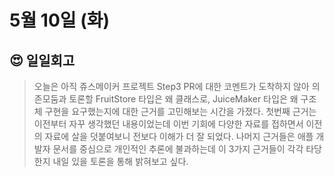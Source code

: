 # 5월 10일 (화)

## 😍 일일회고

> 오늘은 아직 쥬스메이커 프로젝트 Step3 PR에 대한 코멘트가 도착하지 않아 의존모둠과 토론할 FruitStore 타입은 왜 클래스로, JuiceMaker 타입은 왜 구조체 구현을 요구했는지에 대한 근거를 고민해보는 시간을 가졌다. 첫번째 근거는 이전부터 자꾸 생각했던 내용이었는데 이번 기회에 다양한 자료를 접하면서 이전의 자료에 살을 덧붙여보니 전보다 이해가 더 잘 되었다. 나머지 근거들은 애플 개발자 문서를 중심으로 개인적인 추론에 불과하는데 이 3가지 근거들이 각각 타당한지 내일 있을 토론을 통해 밝혀보고 싶다.
>